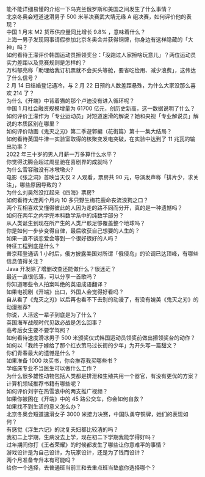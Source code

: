 能不能详细易懂的介绍一下乌克兰俄罗斯和美国之间发生了什么事情？  
北京冬奥会短道速滑男子 500 米半决赛武大靖无缘 A 组决赛，如何评价他的表现？  
中国 1 月末 M2 货币供应量同比增长 9.8% ，意味着什么？  
上海一男子发现同事请假参加北京冬奥会并获得铜牌，你身边有这样隐藏的「大神」吗？  
如何看待王濛评价韩国运动员擦领奖台：「没跑过人家擦啥玩意儿」？两位运动员实力差距以及竞赛规则是怎样的？  
万科郁亮称「助理给我订机票就不会买头等舱，要省吃俭用、减少浪费」，这传达了什么信号？  
2 月 14 日结婚登记遇冷，与 2 月 22 日预约人数差距悬殊，为什么大家没那么喜欢 214 了？  
为什么《开端》中背着猫的那个卢迪没有进入循环呢？  
中国 1 月社会融资规模增量为 61700 亿元，创历史新高，这一数据说明了什么？  
如何评价王濛作为「专业运动员」对短道速滑的解说？她和央视「专业解说员」解说的本质区别在哪里？  
如何评价动画《鬼灭之刃》第二季遊郭編（花街篇）第十一集大结局？  
如何看待英国牛津一实验室取得的核聚变发电突破，在实验中达到了 11 兆瓦的输出功率？  
2022 年三十岁的男人月薪一万多算什么水平？  
你觉得沈腾会超过周星驰在喜剧界的成就吗？  
为什么雪容融没有冰墩墩火?  
电影《张之洞》首映当天仅 2 人观看，票房共 90 元，导演发声称「排片少，求关注」，哪些原因导致的？  
为什么刘昊然没扛起来《四海》票房?  
如何看待大连两个月内 10 多只野生梅花鹿命丧流浪狗之口？  
两个互相喜欢又懂得彼此的人因为走的路不同而分开，真的是一种遗憾吗？  
如何在两年之内学完本科数学系中的纯数学部分？  
从人类诞生到现在所产生的人类尸骸足够覆盖整个地球吗？  
你是如何一步步变得自律，最后收获自己想要的人生的？  
如果一直不谈恋爱会等到一个很好很好的人吗？  
特征工程到底是什么？  
普京拜登通话 1 小时后，俄方披露美国对所谓「俄侵乌」的论调已达顶峰，有哪些信息值得关注？  
Java 开发除了增删改查还能做什么？很迷茫？  
最近一直很低落，可以分享一首歌吗？  
你知道哪些令人拍案叫绝的英语成语翻译？  
如果电视剧《开端》出口，外国人会觉得好看吗？  
自从看了《鬼灭之刃》以后再也看不下去别的动漫了，有没有媲美《鬼灭之刃》的动漫推荐?  
你说，人活这一辈子到底是为了什么？  
英国海军战舰时代见敌必战是怎么回事？  
高考后女生要不要学驾照？  
如何看待速度滑冰男子 500 米颁奖仪式韩国运动员领奖前做出擦领奖台的动作？  
如何以「我终于嫁给了那个红衣策马过长街的少年」为开头写一篇甜文？  
你们青春最大的遗憾是什么？  
如果准备 1000 块买书，你会推荐我买哪些书？  
学临床专业不当医生可以做什么工作？  
为什么很多雄性动物包括人类都是排泄和生殖共用一个器官，有没有更优的方案？  
计算机领域推荐书籍有哪些呢？  
如何评价刘宇在热雪浪中的两支推广视频？  
如果你被困在《开端》中的 45 路公交车，你会如何自救？  
如果找不到生活的意义怎么办？  
北京冬奥会短道速滑女子 3000 米接力决赛，中国队勇夺铜牌，她们的表现如何？  
有感觉《浮生六记》的沈复夫妇都比较渣的吗？  
我初二上学期，生病没去上学，现在初二下学期我能学得好吗？  
过年期间你打《王者荣耀》的时候都发生了哪些让你意难平的事情？  
游戏设计是为自己设计，为玩家设计，还是为了钱而设计？  
两个月准备专升本有可能吗？  
给你一个选择，去普通班当前三和去重点班当垫底你选择哪个？  
